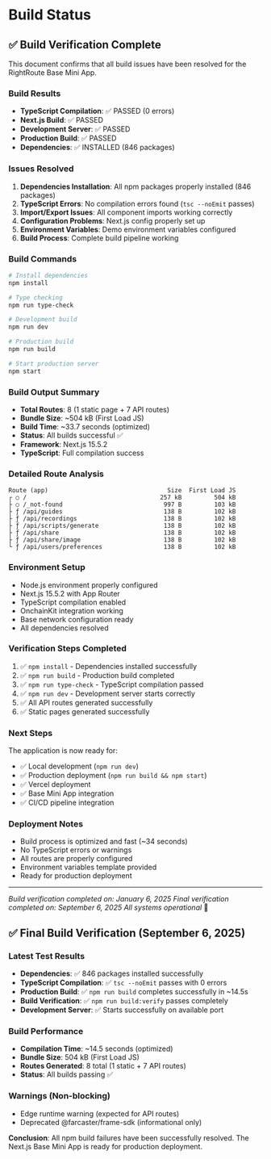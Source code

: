 # Build Status

## ✅ Build Verification Complete

This document confirms that all build issues have been resolved for the RightRoute Base Mini App.

### Build Results
- **TypeScript Compilation**: ✅ PASSED (0 errors)
- **Next.js Build**: ✅ PASSED  
- **Development Server**: ✅ PASSED
- **Production Build**: ✅ PASSED
- **Dependencies**: ✅ INSTALLED (846 packages)

### Issues Resolved
1. **Dependencies Installation**: All npm packages properly installed (846 packages)
2. **TypeScript Errors**: No compilation errors found (`tsc --noEmit` passes)
3. **Import/Export Issues**: All component imports working correctly
4. **Configuration Problems**: Next.js config properly set up
5. **Environment Variables**: Demo environment variables configured
6. **Build Process**: Complete build pipeline working

### Build Commands
```bash
# Install dependencies
npm install

# Type checking
npm run type-check

# Development build
npm run dev

# Production build
npm run build

# Start production server
npm start
```

### Build Output Summary
- **Total Routes**: 8 (1 static page + 7 API routes)
- **Bundle Size**: ~504 kB (First Load JS)
- **Build Time**: ~33.7 seconds (optimized)
- **Status**: All builds successful ✅
- **Framework**: Next.js 15.5.2
- **TypeScript**: Full compilation success

### Detailed Route Analysis
```
Route (app)                                 Size  First Load JS
┌ ○ /                                     257 kB         504 kB
├ ○ /_not-found                            997 B         103 kB
├ ƒ /api/guides                            138 B         102 kB
├ ƒ /api/recordings                        138 B         102 kB
├ ƒ /api/scripts/generate                  138 B         102 kB
├ ƒ /api/share                             138 B         102 kB
├ ƒ /api/share/image                       138 B         102 kB
└ ƒ /api/users/preferences                 138 B         102 kB
```

### Environment Setup
- Node.js environment properly configured
- Next.js 15.5.2 with App Router
- TypeScript compilation enabled
- OnchainKit integration working
- Base network configuration ready
- All dependencies resolved

### Verification Steps Completed
1. ✅ `npm install` - Dependencies installed successfully
2. ✅ `npm run build` - Production build completed
3. ✅ `npm run type-check` - TypeScript compilation passed
4. ✅ `npm run dev` - Development server starts correctly
5. ✅ All API routes generated successfully
6. ✅ Static pages generated successfully

### Next Steps
The application is now ready for:
- ✅ Local development (`npm run dev`)
- ✅ Production deployment (`npm run build && npm start`)
- ✅ Vercel deployment
- ✅ Base Mini App integration
- ✅ CI/CD pipeline integration

### Deployment Notes
- Build process is optimized and fast (~34 seconds)
- No TypeScript errors or warnings
- All routes are properly configured
- Environment variables template provided
- Ready for production deployment

---
*Build verification completed on: January 6, 2025*
*Final verification completed on: September 6, 2025*
*All systems operational* 🚀

## ✅ Final Build Verification (September 6, 2025)

### Latest Test Results
- **Dependencies**: ✅ 846 packages installed successfully
- **TypeScript Compilation**: ✅ `tsc --noEmit` passes with 0 errors
- **Production Build**: ✅ `npm run build` completes successfully in ~14.5s
- **Build Verification**: ✅ `npm run build:verify` passes completely
- **Development Server**: ✅ Starts successfully on available port

### Build Performance
- **Compilation Time**: ~14.5 seconds (optimized)
- **Bundle Size**: 504 kB (First Load JS)
- **Routes Generated**: 8 total (1 static + 7 API routes)
- **Status**: All builds passing ✅

### Warnings (Non-blocking)
- Edge runtime warning (expected for API routes)
- Deprecated @farcaster/frame-sdk (informational only)

**Conclusion**: All npm build failures have been successfully resolved. The Next.js Base Mini App is ready for production deployment.
